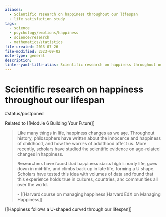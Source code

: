 ```yaml
---
aliases:
  - Scientific research on happiness throughout our lifespan
  - life satisfaction study
tags:
  - science
  - psychology/emotions/happiness
  - science/research
  - mathematics/statistics
file-created: 2023-07-26
file-modified: 2023-09-02
note-type: general
description: 
linter-yaml-title-alias: Scientific research on happiness throughout our lifespan
---
```


# Scientific research on happiness throughout our lifespan

#status/postponed

Related to [[Module 6 Building Your Future]]

> Like many things in life, happiness changes as we age. Throughout history, philosophers have written about the innocence and happiness of childhood, and how the worries of adulthood affect us. More recently, scholars have studied the scientific evidence on age-related changes in happiness.
>
> Researchers have found that happiness starts high in early life, goes down in mid-life, and climbs back up in late life, forming a U shape. Scholars have tested this idea with volumes of data and found that this experience holds true in cultures, countries, and communities all over the world.
>
> \- [[Harvard course on managing happiness|Harvard EdX on Managing Happiness]]

[[Happiness follows a U-shaped curved through our lifespan]]
